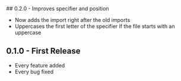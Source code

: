 ## 0.2.0 - Improves specifier and position
* Now adds the import right after the old imports
* Uppercases the first letter of the specifier if the file starts with an uppercase
## 0.1.0 - First Release
* Every feature added
* Every bug fixed
